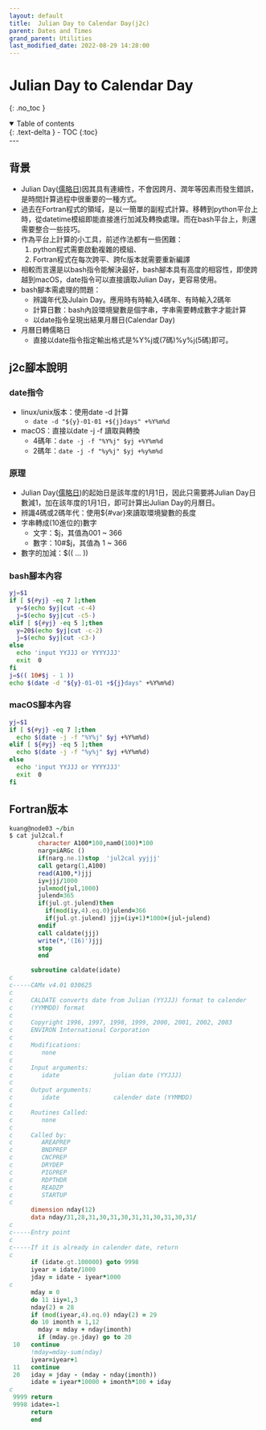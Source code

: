 ```yaml
---
layout: default
title:  Julian Day to Calendar Day(j2c)
parent: Dates and Times
grand_parent: Utilities
last_modified_date: 2022-08-29 14:28:00
---
```

# Julian Day to Calendar Day
{: .no_toc }

<details open markdown="block">
  <summary>
    Table of contents
  </summary>
  {: .text-delta }
- TOC
{:toc}
</details>
---

## 背景
- Julian Day([儒略日][儒略日])因其具有連續性，不會因跨月、潤年等因素而發生錯誤，是時間計算過程中很重要的一種方式。
- 過去在Fortran程式的領域，是以一簡單的副程式計算。移轉到python平台上時，從datetime模組即能直接進行加減及轉換處理。而在bash平台上，則還需要整合一些技巧。
- 作為平台上計算的小工具，前述作法都有一些困難：
  1. python程式需要啟動複雜的模組、
  1. Fortran程式在每次跨平、跨fc版本就需要重新編譯
- 相較而言還是以bash指令能解決最好，bash腳本具有高度的相容性，即使跨越到macOS，date指令可以直接讀取Julian Day，更容易使用。
- bash腳本需處理的問題：
  - 辨識年代及Julain Day。應用時有時輸入4碼年、有時輸入2碼年
  - 計算日數：bash內設環境變數是個字串，字串需要轉成數字才能計算
  - 以date指令呈現出結果月曆日(Calendar Day)
- 月曆日轉儒略日
  - 直接以date指令指定輸出格式是%Y%j或(7碼)%y%j(5碼)即可。

## j2c腳本說明
### date指令
- linux/unix版本：使用date -d 計算
  - `date -d "${y}-01-01 +${j}days" +%Y%m%d`
- macOS：直接以date -j -f 讀取與轉換
  - 4碼年：`date -j -f "%Y%j" $yj +%Y%m%d`
  - 2碼年：`date -j -f "%y%j" $yj +%y%m%d`

### 原理
- Julian Day([儒略日][儒略日])的起始日是該年度的1月1日，因此只需要將Julian Day日數減1，加在該年度的1月1日，即可計算出Julian Day的月曆日。
- 辨識4碼或2碼年代：使用${#var}來讀取環境變數的長度
- 字串轉成(10進位的)數字
  - 文字：$j，其值為001 ~ 366
  - 數字：10#$j，其值為 1 ~ 366
- 數字的加減：$(( ... ))

### bash腳本內容

```bash
yj=$1
if [ ${#yj} -eq 7 ];then
  y=$(echo $yj|cut -c-4)
  j=$(echo $yj|cut -c5-)
elif [ ${#yj} -eq 5 ];then
  y=20$(echo $yj|cut -c-2)
  j=$(echo $yj|cut -c3-)
else
  echo 'input YYJJJ or YYYYJJJ'
  exit  0
fi
j=$(( 10#$j - 1 ))
echo $(date -d "${y}-01-01 +${j}days" +%Y%m%d)
```

### macOS腳本內容

```bash
yj=$1
if [ ${#yj} -eq 7 ];then
  echo $(date -j -f "%Y%j" $yj +%Y%m%d)
elif [ ${#yj} -eq 5 ];then
  echo $(date -j -f "%y%j" $yj +%Y%m%d)
else
  echo 'input YYJJJ or YYYYJJJ'
  exit  0
fi
```

## Fortran版本

```fortran
kuang@node03 ~/bin
$ cat jul2cal.f
        character A100*100,nam0(100)*100
        narg=iARGc ()
        if(narg.ne.1)stop  'jul2cal yyjjj'
        call getarg(1,A100)
        read(A100,*)jjj
        iy=jjj/1000
        jul=mod(jul,1000)
        julend=365
        if(jul.gt.julend)then
          if(mod(iy,4).eq.0)julend=366
          if(jul.gt.julend) jjj=(iy+1)*1000+(jul-julend)
        endif
        call caldate(jjj)
        write(*,'(I6)')jjj
        stop
        end

      subroutine caldate(idate)
c
c-----CAMx v4.01 030625
c
c     CALDATE converts date from Julian (YYJJJ) format to calender
c     (YYMMDD) format
c
c     Copyright 1996, 1997, 1998, 1999, 2000, 2001, 2002, 2003
c     ENVIRON International Corporation
c
c     Modifications:
c        none
c
c     Input arguments:
c        idate               julian date (YYJJJ)
c
c     Output arguments:
c        idate               calender date (YYMMDD)
c
c     Routines Called:
c        none
c
c     Called by:
c        AREAPREP
c        BNDPREP
c        CNCPREP
c        DRYDEP
c        PIGPREP
c        RDPTHDR
c        READZP
c        STARTUP
c
      dimension nday(12)
      data nday/31,28,31,30,31,30,31,31,30,31,30,31/
c
c-----Entry point
c
c-----If it is already in calender date, return
c
      if (idate.gt.100000) goto 9998
      iyear = idate/1000
      jday = idate - iyear*1000
c
      mday = 0
      do 11 iiy=1,3
      nday(2) = 28
      if (mod(iyear,4).eq.0) nday(2) = 29
      do 10 imonth = 1,12
        mday = mday + nday(imonth)
        if (mday.ge.jday) go to 20
 10   continue
      !mday=mday-sum(nday)
      iyear=iyear+1
 11   continue
 20   iday = jday - (mday - nday(imonth))
      idate = iyear*10000 + imonth*100 + iday
c
 9999 return
 9998 idate=-1
      return
      end
```

[儒略日]: <https://en.wikipedia.org/wiki/Julian_day> "儒略日是在儒略週期內以連續的日數計算時間的計時法，主要是天文學家在使用。 儒略日數的計算是從格林威治標準時間的中午開始，包含一個整天的時間，起點的時間回溯至儒略曆的西元前4713年1月1日中午12點，這個日期是三種多年週期的共同起點，且是歷史上最接近現代的一個起點。 維基百科"